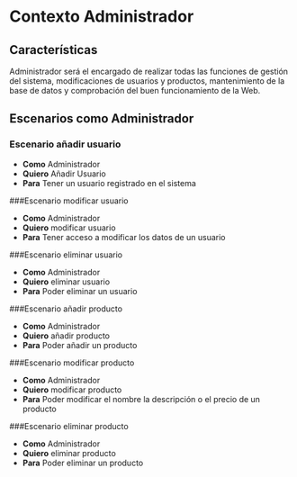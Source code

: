 # Contexto Administrador

## Características
Administrador será el encargado de realizar todas las funciones de gestión del sistema, modificaciones de usuarios y productos, mantenimiento de la base de datos y comprobación del buen funcionamiento de la Web.
## Escenarios como Administrador

### Escenario añadir usuario
+ **Como** Administrador
+ **Quiero** Añadir Usuario
+ **Para** Tener un usuario registrado en el sistema

###Escenario modificar usuario
+ **Como** Administrador
+ **Quiero** modificar usuario
+ **Para** Tener acceso a modificar los datos de un usuario

###Escenario eliminar usuario
+ **Como** Administrador
+ **Quiero** eliminar usuario
+ **Para** Poder eliminar un usuario

###Escenario añadir producto
+ **Como** Administrador
+ **Quiero** añadir producto
+ **Para** Poder añadir un producto

###Escenario modificar producto
+ **Como** Administrador
+ **Quiero** modificar producto
+ **Para** Poder modificar el nombre la descripción o el precio de un producto

###Escenario eliminar producto
+ **Como** Administrador
+ **Quiero** eliminar producto
+ **Para** Poder eliminar un producto